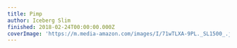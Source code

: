 ```yaml
---
title: Pimp
author: Iceberg Slim
finished: 2018-02-24T00:00:00.000Z
coverImage: 'https://m.media-amazon.com/images/I/71wTLXA-9PL._SL1500_.jpg'
---
```

